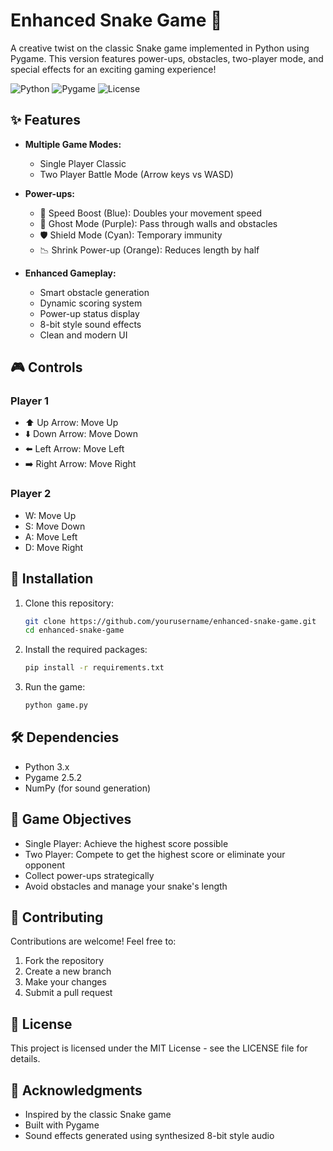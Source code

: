 # Enhanced Snake Game 🐍

A creative twist on the classic Snake game implemented in Python using Pygame. This version features power-ups, obstacles, two-player mode, and special effects for an exciting gaming experience!

![Python](https://img.shields.io/badge/python-3.x-blue.svg)
![Pygame](https://img.shields.io/badge/pygame-2.5.2-green.svg)
![License](https://img.shields.io/badge/license-MIT-blue.svg)

## ✨ Features

- **Multiple Game Modes:**
  - Single Player Classic
  - Two Player Battle Mode (Arrow keys vs WASD)

- **Power-ups:**
  - 🚀 Speed Boost (Blue): Doubles your movement speed
  - 👻 Ghost Mode (Purple): Pass through walls and obstacles
  - 🛡️ Shield Mode (Cyan): Temporary immunity
  - 📉 Shrink Power-up (Orange): Reduces length by half

- **Enhanced Gameplay:**
  - Smart obstacle generation
  - Dynamic scoring system
  - Power-up status display
  - 8-bit style sound effects
  - Clean and modern UI

## 🎮 Controls

### Player 1
- ⬆️ Up Arrow: Move Up
- ⬇️ Down Arrow: Move Down
- ⬅️ Left Arrow: Move Left
- ➡️ Right Arrow: Move Right

### Player 2
- W: Move Up
- S: Move Down
- A: Move Left
- D: Move Right

## 🚀 Installation

1. Clone this repository:
   ```bash
   git clone https://github.com/yourusername/enhanced-snake-game.git
   cd enhanced-snake-game
   ```

2. Install the required packages:
   ```bash
   pip install -r requirements.txt
   ```

3. Run the game:
   ```bash
   python game.py
   ```

## 🛠️ Dependencies

- Python 3.x
- Pygame 2.5.2
- NumPy (for sound generation)

## 🎯 Game Objectives

- Single Player: Achieve the highest score possible
- Two Player: Compete to get the highest score or eliminate your opponent
- Collect power-ups strategically
- Avoid obstacles and manage your snake's length

## 🤝 Contributing

Contributions are welcome! Feel free to:
1. Fork the repository
2. Create a new branch
3. Make your changes
4. Submit a pull request

## 📝 License

This project is licensed under the MIT License - see the LICENSE file for details.

## 🙏 Acknowledgments

- Inspired by the classic Snake game
- Built with Pygame
- Sound effects generated using synthesized 8-bit style audio